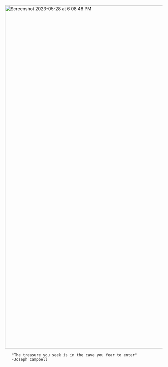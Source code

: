 <img width="1098" alt="Screenshot 2023-05-28 at 6 08 48 PM" src="https://github.com/0xMarsyas/0xMarsyas/assets/101160087/a29de8eb-5ad2-4899-b282-f791ddd1bbc6">


       "The treasure you seek is in the cave you fear to enter" 
       -Joseph Campbell


<!--
**0xMarsyas/0xMarsyas** is a ✨ _special_ ✨ repository because its `README.md` (this file) appears on your GitHub profile.

Here are some ideas to get you started:

- 🔭 I’m currently working on ...
- 🌱 I’m currently learning ...
- 👯 I’m looking to collaborate on ...
- 🤔 I’m looking for help with ...
- 💬 Ask me about ...
- 📫 How to reach me: ...
- 😄 Pronouns: ...
- ⚡ Fun fact: ...
-->
